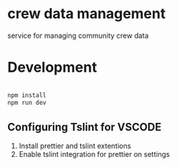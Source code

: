 # crew data management

service for managing community crew data

# Development

```bash

npm install
npm run dev

```

## Configuring Tslint for VSCODE

1. Install prettier and tslint extentions
2. Enable tslint integration for prettier on settings
